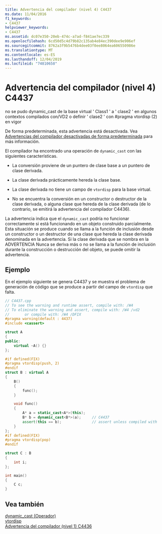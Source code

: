 ```yaml
---
title: Advertencia del compilador (nivel 4) C4437
ms.date: 11/04/2016
f1_keywords:
- C4437
helpviewer_keywords:
- C4437
ms.assetid: dc07e350-20eb-474c-a7ad-f841ae7ec339
ms.openlocfilehash: 6cd50d5c4d79b82c135ab4e84ec390dee9e906ef
ms.sourcegitcommit: 8762a3f9b5476b4dee03f0ee8064ea606550986e
ms.translationtype: MT
ms.contentlocale: es-ES
ms.lasthandoff: 12/04/2019
ms.locfileid: "74810658"
---
```

# <a name="compiler-warning-level-4-c4437"></a>Advertencia del compilador (nivel 4) C4437

no se pudo dynamic_cast de la base virtual ' Class1 ' a ' clase2 ' en algunos contextos compilados con/VD2 o definir ' clase2 ' con #pragma vtordisp (2) en vigor

De forma predeterminada, esta advertencia está desactivada. Vea [Advertencias del compilador desactivadas de forma predeterminada](../../preprocessor/compiler-warnings-that-are-off-by-default.md) para más información.

El compilador ha encontrado una operación de `dynamic_cast` con las siguientes características.

- La conversión proviene de un puntero de clase base a un puntero de clase derivada.

- La clase derivada prácticamente hereda la clase base.

- La clase derivada no tiene un campo de `vtordisp` para la base virtual.

- No se encuentra la conversión en un constructor o destructor de la clase derivada, o alguna clase que hereda de la clase derivada (de lo contrario, se emitirá la advertencia del compilador C4436).

La advertencia indica que el `dynamic_cast` podría no funcionar correctamente si está funcionando en un objeto construido parcialmente.  Esta situación se produce cuando se llama a la función de inclusión desde un constructor o un destructor de una clase que hereda la clase derivada denominada en la advertencia.  Si la clase derivada que se nombra en la ADVERTENCIA Nunca se deriva más o no se llama a la función de inclusión durante la construcción o destrucción del objeto, se puede omitir la advertencia.

## <a name="example"></a>Ejemplo

En el ejemplo siguiente se genera C4437 y se muestra el problema de generación de código que se produce a partir del campo de `vtordisp` que falta.

```cpp
// C4437.cpp
// To see the warning and runtime assert, compile with: /W4
// To eliminate the warning and assert, compile with: /W4 /vd2
//       or compile with: /W4 /DFIX
#pragma warning(default : 4437)
#include <cassert>

struct A
{
public:
    virtual ~A() {}
};

#if defined(FIX)
#pragma vtordisp(push, 2)
#endif
struct B : virtual A
{
    B()
    {
        func();
    }

    void func()
    {
        A* a = static_cast<A*>(this);
        B* b = dynamic_cast<B*>(a);     // C4437
        assert(this == b);              // assert unless compiled with /vd2
    }
};
#if defined(FIX)
#pragma vtordisp(pop)
#endif

struct C : B
{
    int i;
};

int main()
{
    C c;
}
```

## <a name="see-also"></a>Vea también

[dynamic_cast (Operador)](../../cpp/dynamic-cast-operator.md)<br/>
[vtordisp](../../preprocessor/vtordisp.md)<br/>
[Advertencia del compilador (nivel 1) C4436](../../error-messages/compiler-warnings/compiler-warning-level-1-c4436.md)